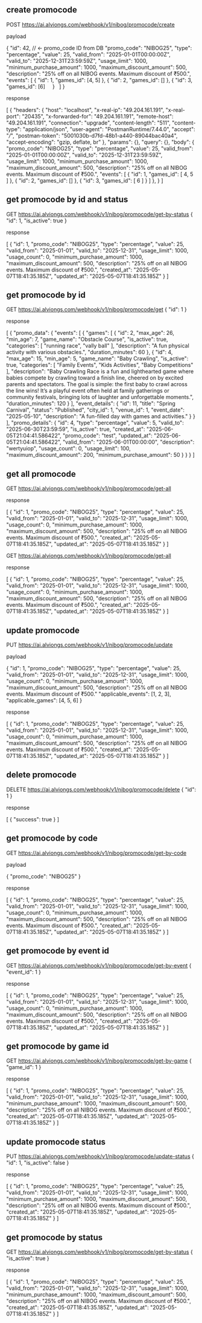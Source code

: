 ## create promocode

POST https://ai.alviongs.com/webhook/v1/nibog/promocode/create

payload

{
  "id": 42,  // ← promo_code ID from DB
  "promo_code": "NIBOG25",
  "type": "percentage",
  "value": 25,
  "valid_from": "2025-01-01T00:00:00Z",
  "valid_to": "2025-12-31T23:59:59Z",
  "usage_limit": 1000,
  "minimum_purchase_amount": 1000,
  "maximum_discount_amount": 500,
  "description": "25% off on all NIBOG events. Maximum discount of ₹500.",
  "events": [
    {
      "id": 1,
      "games_id": [4, 5]
    },
    {
      "id": 2,
      "games_id": []
    },
    {
      "id": 3,
      "games_id": [6]
    }
  ]
}

response

[
    {
        "headers": {
            "host": "localhost",
            "x-real-ip": "49.204.161.191",
            "x-real-port": "20435",
            "x-forwarded-for": "49.204.161.191",
            "remote-host": "49.204.161.191",
            "connection": "upgrade",
            "content-length": "511",
            "content-type": "application/json",
            "user-agent": "PostmanRuntime/7.44.0",
            "accept": "*/*",
            "postman-token": "5001030b-d7fd-48b1-a440-89044bac40a4",
            "accept-encoding": "gzip, deflate, br"
        },
        "params": {},
        "query": {},
        "body": {
            "promo_code": "NIBOG25",
            "type": "percentage",
            "value": 25,
            "valid_from": "2025-01-01T00:00:00Z",
            "valid_to": "2025-12-31T23:59:59Z",
            "usage_limit": 1000,
            "minimum_purchase_amount": 1000,
            "maximum_discount_amount": 500,
            "description": "25% off on all NIBOG events. Maximum discount of ₹500.",
            "events": [
                {
                    "id": 1,
                    "games_id": [
                        4,
                        5
                    ]
                },
                {
                    "id": 2,
                    "games_id": []
                },
                {
                    "id": 3,
                    "games_id": [
                        6
                    ]
                }
            ]
        },
    }
]


## get promocode by id and status

GET https://ai.alviongs.com/webhook/v1/nibog/promocode/get-by-status
{
    "id": 1,
    "is_active": true
}

response

[
  {
    "id": 1,
    "promo_code": "NIBOG25",
    "type": "percentage",
    "value": 25,
    "valid_from": "2025-01-01",
    "valid_to": "2025-12-31",
    "usage_limit": 1000,
    "usage_count": 0,
    "minimum_purchase_amount": 1000,
    "maximum_discount_amount": 500,
    "description": "25% off on all NIBOG events. Maximum discount of ₹500.",
    "created_at": "2025-05-07T18:41:35.185Z",
    "updated_at": "2025-05-07T18:41:35.185Z"
  }
]


## get promocode by id

GET https://ai.alviongs.com/webhook/v1/nibog/promocode/get
{
    "id": 1
}

response


[
  {
    "promo_data": {
      "events": [
        {
          "games": [
            {
              "id": 2,
              "max_age": 26,
              "min_age": 7,
              "game_name": "Obstacle Course",
              "is_active": true,
              "categories": [
                "running race",
                "vally ball"
              ],
              "description": "A fun physical activity with various obstacles.",
              "duration_minutes": 60
            },
            {
              "id": 4,
              "max_age": 15,
              "min_age": 5,
              "game_name": "Baby Crawling",
              "is_active": true,
              "categories": [
                "Family Events",
                "Kids Activities",
                "Baby Competitions"
              ],
              "description": "Baby Crawling Race is a fun and lighthearted game where babies compete by crawling toward a finish line, cheered on by excited parents and spectators. The goal is simple: the first baby to crawl across the line wins! It’s a playful event often held at family gatherings or community festivals, bringing lots of laughter and unforgettable moments.",
              "duration_minutes": 120
            }
          ],
          "event_details": {
            "id": 11,
            "title": "Spring Carnival",
            "status": "Published",
            "city_id": 1,
            "venue_id": 1,
            "event_date": "2025-05-10",
            "description": "A fun-filled day with games and activities."
          }
        }
      ],
      "promo_details": {
        "id": 4,
        "type": "percentage",
        "value": 5,
        "valid_to": "2025-06-30T23:59:59",
        "is_active": true,
        "created_at": "2025-06-05T21:04:41.586422",
        "promo_code": "test",
        "updated_at": "2025-06-05T21:04:41.586422",
        "valid_from": "2025-06-01T00:00:00",
        "description": "wertyuiop",
        "usage_count": 0,
        "usage_limit": 100,
        "maximum_discount_amount": 200,
        "minimum_purchase_amount": 50
      }
    }
  }
]




## get all promocode

GET https://ai.alviongs.com/webhook/v1/nibog/promocode/get-all

response

[
  {
    "id": 1,
    "promo_code": "NIBOG25",
    "type": "percentage",
    "value": 25,
    "valid_from": "2025-01-01",
    "valid_to": "2025-12-31",
    "usage_limit": 1000,
    "usage_count": 0,
    "minimum_purchase_amount": 1000,
    "maximum_discount_amount": 500,
    "description": "25% off on all NIBOG events. Maximum discount of ₹500.",
    "created_at": "2025-05-07T18:41:35.185Z",
    "updated_at": "2025-05-07T18:41:35.185Z"
  }
]



GET https://ai.alviongs.com/webhook/v1/nibog/promocode/get-all

response

[
  {
    "id": 1,
    "promo_code": "NIBOG25",
    "type": "percentage",
    "value": 25,
    "valid_from": "2025-01-01",
    "valid_to": "2025-12-31",
    "usage_limit": 1000,
    "usage_count": 0,
    "minimum_purchase_amount": 1000,
    "maximum_discount_amount": 500,
    "description": "25% off on all NIBOG events. Maximum discount of ₹500.",
    "created_at": "2025-05-07T18:41:35.185Z",
    "updated_at": "2025-05-07T18:41:35.185Z"
  }
]


## update promocode

PUT https://ai.alviongs.com/webhook/v1/nibog/promocode/update

payload

{
  "id": 1,
  "promo_code": "NIBOG25",
  "type": "percentage",
  "value": 25,
  "valid_from": "2025-01-01",
  "valid_to": "2025-12-31",
  "usage_limit": 1000,
  "usage_count": 0,
  "minimum_purchase_amount": 1000,
  "maximum_discount_amount": 500,
  "description": "25% off on all NIBOG events. Maximum discount of ₹500."
  "applicable_events": [1, 2, 3],
  "applicable_games": [4, 5, 6]
}

response

[
  {
    "id": 1,
    "promo_code": "NIBOG25",
    "type": "percentage",
    "value": 25,
    "valid_from": "2025-01-01",
    "valid_to": "2025-12-31",
    "usage_limit": 1000,
    "usage_count": 0,
    "minimum_purchase_amount": 1000,
    "maximum_discount_amount": 500,
    "description": "25% off on all NIBOG events. Maximum discount of ₹500.",
    "created_at": "2025-05-07T18:41:35.185Z",
    "updated_at": "2025-05-07T18:41:35.185Z"
  }
]



## delete promocode

DELETE https://ai.alviongs.com/webhook/v1/nibog/promocode/delete
{
    "id": 1
}

response

[
  {
    "success": true
  }
]



## get promocode by code

GET https://ai.alviongs.com/webhook/v1/nibog/promocode/get-by-code

payload

{
    "promo_code": "NIBOG25"
}

response

[
  {
    "id": 1,
    "promo_code": "NIBOG25",
    "type": "percentage",
    "value": 25,
    "valid_from": "2025-01-01",
    "valid_to": "2025-12-31",
    "usage_limit": 1000,
    "usage_count": 0,
    "minimum_purchase_amount": 1000,
    "maximum_discount_amount": 500,
    "description": "25% off on all NIBOG events. Maximum discount of ₹500.",
    "created_at": "2025-05-07T18:41:35.185Z", 
    "updated_at": "2025-05-07T18:41:35.185Z"
  }
]


## get promocode by event id

GET https://ai.alviongs.com/webhook/v1/nibog/promocode/get-by-event
{
    "event_id": 1
}

response

[
  {
    "id": 1,
    "promo_code": "NIBOG25",
    "type": "percentage",
    "value": 25,
    "valid_from": "2025-01-01",
    "valid_to": "2025-12-31",
    "usage_limit": 1000,
    "usage_count": 0,
    "minimum_purchase_amount": 1000,
    "maximum_discount_amount": 500,
    "description": "25% off on all NIBOG events. Maximum discount of ₹500.",
    "created_at": "2025-05-07T18:41:35.185Z",
    "updated_at": "2025-05-07T18:41:35.185Z"
  }
]


## get promocode by game id

GET https://ai.alviongs.com/webhook/v1/nibog/promocode/get-by-game
{
    "game_id": 1
}

response

[
  {
    "id": 1,
    "promo_code": "NIBOG25",
    "type": "percentage",
    "value": 25,
    "valid_from": "2025-01-01",
      "valid_to": "2025-12-31",
    "usage_limit": 1000,
    "minimum_purchase_amount": 1000,
    "maximum_discount_amount": 500,
    "description": "25% off on all NIBOG events. Maximum discount of ₹500.",
    "created_at": "2025-05-07T18:41:35.185Z",
    "updated_at": "2025-05-07T18:41:35.185Z"
  }
]

## update promocode status

PUT https://ai.alviongs.com/webhook/v1/nibog/promocode/update-status
{
    "id": 1,
    "is_active": false
}

response

[
  {
    "id": 1,
    "promo_code": "NIBOG25",
    "type": "percentage",
    "value": 25,
    "valid_from": "2025-01-01",
    "valid_to": "2025-12-31", 
    "usage_limit": 1000,
    "minimum_purchase_amount": 1000,
    "maximum_discount_amount": 500,
    "description": "25% off on all NIBOG events. Maximum discount of ₹500.",
    "created_at": "2025-05-07T18:41:35.185Z",
    "updated_at": "2025-05-07T18:41:35.185Z"
  }
]

## get promocode by status

GET https://ai.alviongs.com/webhook/v1/nibog/promocode/get-by-status
{
    "is_active": true
}

response

[
  {
    "id": 1,
    "promo_code": "NIBOG25",
    "type": "percentage",
    "value": 25,
    "valid_from": "2025-01-01",
    "valid_to": "2025-12-31",
    "usage_limit": 1000,
    "minimum_purchase_amount": 1000,
    "maximum_discount_amount": 500,
    "description": "25% off on all NIBOG events. Maximum discount of ₹500.",
    "created_at": "2025-05-07T18:41:35.185Z",
    "updated_at": "2025-05-07T18:41:35.185Z"
  }
]


















